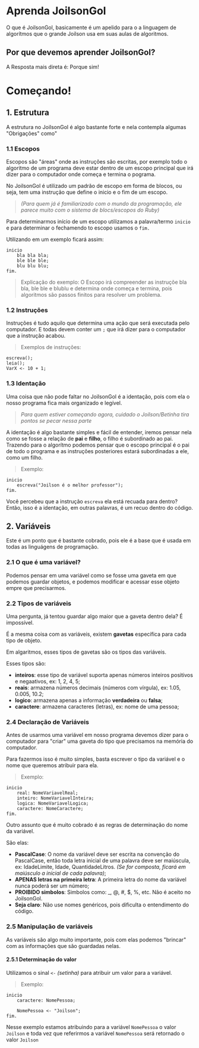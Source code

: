 # Aprenda JoilsonGol
O que é JoilsonGol, basicamente é um apelido para o a linguagem de algorítmos que o grande Joilson usa em suas aulas de algoritmos.

## Por que devemos aprender JoilsonGol?
A Resposta mais direta é: Porque sim! 



# Começando!
## 1. Estrutura
A estrutura no JoilsonGol é algo bastante forte e nela contempla algumas "Obrigações" como"
### 1.1 Escopos
Escopos são "áreas" onde as instruções são escritas, por exemplo todo o algoritmo de um programa deve estar dentro de um escopo principal que irá dizer para o computador onde começa e termina o pograma.

No JoilsonGol é utilizado um padrão de escopo em forma de blocos, ou seja, tem uma instrução que define o inicio e o fim de um escopo.

> _(Para quem já é familiarizado com o mundo da programação, ele parece muito com o sistema de blocs/escopos do Ruby)_

Para determinarmos início de um escopo utilizamos a palavra/termo `inicio` e para determinar o fechamendo to escopo usamos o `fim.`

Utilizando em um exemplo ficará assim:
```
inicio
    bla bla bla;
    ble ble ble;
    blu blu blu;
fim.
```

> Explicação do exemplo: O Escopo irá compreender as instruçõe bla bla, ble ble e blublu e determina onde começa e termina, pois algoritmos são passos finitos para resolver um problema.

### 1.2 Instruções
Instruções é tudo aquilo que determina uma ação que será executada pelo computador. E todas devem conter um `;` que irá dizer para o computador que a instrução acabou. 

> Exemplos de instruções:
```
escreva();
leia();
VarX <- 10 + 1;
``` 

### 1.3 Identação
Uma coisa que não pode faltar no JoilsonGol é a identação, pois com ela o nosso programa fica mais organizado e legível.

> _Para quem estiver começando agora, cuidado o Joilson/Betinha tira pontos se pecar nessa parte_

A identação é algo bastante simples e fácil de entender, iremos pensar nela como se fosse a relação de **pai** e **filho**, o filho é subordinado ao pai. Trazendo para o algorítmo podemos pensar que o escopo principal é o pai de todo o programa e as instruções posteriores estará subordinadas a ele, como um filho.

> Exemplo:
```
inicio
    escreva("Joilson é o melhor professor");
fim.
```

Você percebeu que a instrução `escreva` ela está recuada para dentro? Então, isso é a identação, em outras palavras, é um recuo dentro do código.

## 2. Variáveis
Este é um ponto que é bastante cobrado, pois ele é a base que é usada em todas as linguágens de programação.

### 2.1 O que é uma variável?
Podemos pensar em uma variável como se fosse uma gaveta em que podemos guardar objetos, e podemos modificar e acessar esse objeto empre que precisarmos.

### 2.2 Tipos de variáveis
Uma pergunta, já tentou guardar algo maior que a gaveta dentro dela? É impossível.

É a mesma coisa com as variáveis, existem **gavetas** específica para cada tipo de objeto.

Em algaritmos, esses tipos de gavetas são os tipos das variáveis.

Esses tipos são:
- **inteiros**: esse tipo de variável suporta apenas números inteiros positivos e negaativos, ex: 1, 2, 4, 5;
- **reais**: armazena números decimais (números com vírgula), ex: 1.05, 0.005, 10.2;
- **logico**: armazena apenas a informação **verdadeira** ou **falsa**;
- **caractere**: armazena caracteres (letras), ex: nome de uma pessoa; 

### 2.4 Declaração de Variáveis
Antes de usarmos uma variável em nosso programa devemos dizer para o computador para "criar" uma gaveta do tipo que precisamos na memória do computador.

Para fazermos isso é muito simples, basta escrever o tipo da variável e o nome que queremos atribuir para ela.

> Exemplo: 
```
inicio
    real: NomeVariavelReal;
    inteiro: NomeVariavelInteira;
    logica: NomeVariavelLogica;
    caractere: NomeCaractere;
fim.
```

Outro assunto que é muito cobrado é as regras de determinação do nome da variável.

São elas:
- **PascalCase**: O nome da variável deve ser escrita na convenção do PascalCase, então toda letra inicial de uma palavra deve ser maiúscula, ex: IdadeLimite, Idade, QuantidadeLitros.
_(Se for composta, ficará em maiúsculo a inicial de cada palavra)_;
- **APENAS letras na primeira letra**: A primeira letra do nome da variável nunca poderá ser um número;
- **PROIBIDO simbolos**: Simbolos como: _, @, #, $, %, etc. Não é aceito no JoilsonGol.
- **Seja claro**: Não use nomes genéricos, pois dificulta o entendimento do código.

### 2.5 Manipulação de variáveis
As variáveis são algo muito importante, pois com elas podemos "brincar" com as informações que são guardadas nelas.

#### 2.5.1 Determinação do valor
Utilizamos o sinal `<-` _(setinha)_ para atribuir um valor para a variável.

> Exemplo:
```
inicio
    caractere: NomePessoa;

    NomePessoa <- "Joilson";
fim.
```

Nesse exemplo estamos atribuindo para a variável `NomePessoa` o valor `Joilson` e toda vez que referirmos a variável `NomePessoa` será retornado o valor `Joilson`




